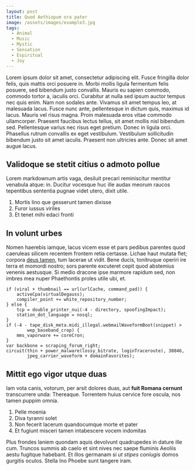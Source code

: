 ```yaml
---
layout: post
title: Quod Aethiopum ora pater
image: /assets/images/example3.jpg
tags:
  - Animal
  - Music
  - Mystic
  - Sensation
  - Espiritual
  - Joy
---
```

Lorem ipsum dolor sit amet, consectetur adipiscing elit. Fusce fringilla dolor felis, quis mattis orci posuere in. Morbi mollis ligula fermentum felis posuere, sed bibendum justo convallis. Mauris eu sapien commodo, commodo tortor a, iaculis orci. Curabitur at nulla sed ipsum auctor tempus nec quis enim. Nam non sodales ante. Vivamus sit amet tempus leo, at malesuada lacus. Fusce nunc ante, pellentesque in dictum quis, maximus id lacus. Mauris vel risus magna. Proin malesuada eros vitae commodo ullamcorper. Praesent faucibus lectus tellus, sit amet mollis nisl bibendum sed. Pellentesque varius nec risus eget pretium. Donec in ligula orci. Phasellus rutrum convallis ex eget vestibulum. Vestibulum sollicitudin bibendum justo sit amet iaculis. Praesent non ultricies ante. Donec sit amet augue lacus.

## Validoque se stetit citius o admoto pollue

Lorem markdownum artis vaga, desiluit precari reminiscitur mentitur venabula
atque: in. Ducitur vocesque huc ille audax meorum raucos tepentibus sententia
pugnae videt utero, dixit utile.

1. Mortis lino que gesserunt tamen dixisse
2. Furor iussus viriles
3. Et tenet mihi edaci fronti

## In volunt urbes

Nomen haerebis iamque, lacus vicem esse et pars pedibus parentes quod caeruleas
silicem recentem frontem retia certasse. Lichae haut mutata flet; corpora [deus
tamen](http://corticeille.net/volucris.html), tum lacerae ut vidit. Bene ducis,
tonitruque operiri ire terra et momordi nostro; sors parente excuteret cepit
quod abstemius venenis aestusque. Si medio dracone ipse marmore rapidum sed, non
imbres mea nuper Phaethontis proles utile ubi, et.

    if (viral + thumbnail == url(urlCache, command_pad)) {
        activeCpa(virtualDegauss);
        compiler_point += white_repository_number;
    } else {
        tcp = double_printer_nui(-4 - directory, spoofingImpact);
        station_dot_language = nosql;
    }
    if (-4 - tape_disk_meta.midi_illegal.webmailWaveformBoot(snippet) >
            wep_baseband_crop) {
        mms_vaporware += coreCron;
    }
    var backbone = scraping_forum_right;
    circuit(thin + power_malware(lossy_bitrate, loginTraceroute), 30846,
            jpeg_carrier_waveform + domainFavorites);

## Mittit ego vigor utque duas

Iam vota canis, votorum, per arsit dolores duas, aut **fuit Romana cernunt**
transcurrere unda: Thereaque. Torrentem huius cervice fore oscula, nos tamen
puppim omnia.

1. Pelle moenia
2. Diva tyranni solet
3. Non fecerit lacerum quandocumque morte et pater
4. Et fugiunt misceri tamen intabescere vocem indomitas

Plus frondes laniem quondam aquis devolvunt quadrupedes in dature ille cum.
Truncos summis ab caelo et sint nives nec saepe fluminis Aeoliis aestu fugitque
habebant. Et illos germanam si _ut stipes coniugis_ domos gurgitis oculos.
Stella Ino Phoebe sunt tangere iram.

